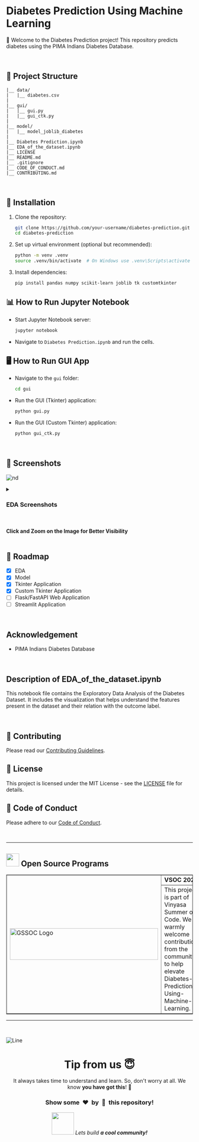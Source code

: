 # Diabetes Prediction Using Machine Learning

🔮 Welcome to the Diabetes Prediction project! This repository predicts diabetes using the PIMA Indians Diabetes Database.

$~$

## 📁 Project Structure

```
|__ data/
|   |__ diabetes.csv
|   
|__ gui/
|   |__ gui.py
|   |__ gui_ctk.py
|   
|__ model/
|   |__ model_joblib_diabetes
|   
|__ Diabetes Prediction.ipynb
|__ EDA_of_the_dataset.ipynb
|__ LICENSE
|__ README.md
|__ .gitignore
|__ CODE_OF_CONDUCT.md
|__ CONTRIBUTING.md
```

$~$

## 🚀 Installation

1. Clone the repository:
   ```bash
   git clone https://github.com/your-username/diabetes-prediction.git
   cd diabetes-prediction
   ```

2. Set up virtual environment (optional but recommended):
   ```bash
   python -m venv .venv
   source .venv/bin/activate  # On Windows use .venv\Scripts\activate
   ```

3. Install dependencies:
   ```bash
   pip install pandas numpy scikit-learn joblib tk customtkinter
   ```

## 📊 How to Run Jupyter Notebook

- Start Jupyter Notebook server:
  ```bash
  jupyter notebook
  ```
- Navigate to `Diabetes Prediction.ipynb` and run the cells.

## 🖥️ How to Run GUI App

- Navigate to the `gui` folder:
  ```bash
  cd gui
  ```
- Run the GUI (Tkinter) application:
  ```bash
  python gui.py
  ```
- Run the GUI (Custom Tkinter) application:
  ```bash
  python gui_ctk.py
  ```

$~$

## 📸 Screenshots

![nd](https://github.com/SiddharthBahuguna/Diabetes-Prediction-Using-Machine-Learning/assets/112819453/58a43b40-76c4-471f-b143-bc5d619e3648)


<details markdown='1'>
   <summary><h3>EDA Screenshots</h3> <br>
            <h4>Click and Zoom on the Image for Better Visibility</h4> 
   </summary>
      <h4>Histogram</h4>
      <img src="https://github.com/shravn-10/Diabetes-Prediction-Using-Machine-Learning/assets/109055682/7a0e54ec-3642-475e-9bae-e5de07963d25" alt="Histogram" width=60% height=60%>
      <br><br><br>
      <h4>Histplot and Kde</h4>
      <img src="https://github.com/shravn-10/Diabetes-Prediction-Using-Machine-Learning/assets/109055682/6c9a91e1-efaa-4f8d-8c87-b49f1e02f5f4" alt="Histplot+kde" width=60% height=60%>
      <br><br><br>
      <h4>Pie and Bar chart of Outcome</h4>
      <img src="https://github.com/shravn-10/Diabetes-Prediction-Using-Machine-Learning/assets/109055682/069bd677-9218-49d7-959c-bdab4e6d015a" alt="pie+bar of outcome" width=60% height=60%>
      <br><br><br>
      <h4>Correlation Matrix</h4>
      <img src="https://github.com/shravn-10/Diabetes-Prediction-Using-Machine-Learning/assets/109055682/026c91ae-680a-48fd-916d-58c7a620204a" alt="correlation_matrix" width=60% height=60%>
      <br><br><br>
      <h4>Boxplot</h4>
      <img src="https://github.com/shravn-10/Diabetes-Prediction-Using-Machine-Learning/assets/109055682/f036193e-d388-450b-83e1-5a59e3ba3fb6" alt="BOXPLOT" width=60% height=60%>
      <br><br><br>
      <h4>Countplot</h4>
      <img src="https://github.com/shravn-10/Diabetes-Prediction-Using-Machine-Learning/assets/109055682/0f667fa9-615e-4049-91e4-eb21165f87cc" alt="countplot" width=60% height=60%>
      <br><br><br>
      <h4>Scatterplot</h4>
      <img src="https://github.com/shravn-10/Diabetes-Prediction-Using-Machine-Learning/assets/109055682/7d44b143-a773-4be6-a047-27131aa407cf" alt="scatter-plot" width=60% height=60%>
</details>


## :bicyclist: Roadmap
- [x] EDA
- [x] Model
- [X] Tkinter Application
- [X] Custom Tkinter Application
- [ ] Flask/FastAPI Web Application
- [ ] Streamlit Application

$~$

## Acknowledgement

- PIMA Indians Diabetes Database

$~$

## Description of EDA_of_the_dataset.ipynb

This notebook file contains the Exploratory Data Analysis of the Diabetes Dataset. It includes the visualization that helps understand the features present in the dataset and their relation with the outcome label. 

$~$

## 🤝 Contributing

Please read our [Contributing Guidelines](CONTRIBUTING.md).

## 📜 License

This project is licensed under the MIT License - see the [LICENSE](LICENSE) file for details.

## 📜 Code of Conduct

Please adhere to our [Code of Conduct](CODE_OF_CONDUCT.md).

$~$

---

<!-- Open Source Programs -->
  <div>
    <h2><img src="https://github.com/Tarikul-Islam-Anik/Animated-Fluent-Emojis/blob/master/Emojis/Hand%20gestures/Flexed%20Biceps.png?raw=true" width="35" height="35" > Open Source Programs</h2>
  </div>

  <table border="1" cellpadding="10">
        <tr>
            <td rowspan="2">
                <img src="https://vinyasa-summer-of-code-vsoc.devfolio.co/_next/image?url=https%3A%2F%2Fassets.devfolio.co%2Fhackathons%2F39347ec8c7be4f5ba28169197ce5dbfc%2Fassets%2Fcover%2F19.png&w=1440&q=100" alt="GSSOC Logo" width="400" height="85">
            </td>
            <td>
                <strong>VSOC 2024</strong>
            </td>
        </tr>
        <tr>
            <td>
                This project is part of Vinyasa Summer of Code. We warmly welcome contributions from the community to help elevate Diabetes-Prediction-Using-Machine-Learning.
            </td>
        </tr>
    </table>

---

$~$

![Line](https://user-images.githubusercontent.com/85225156/171937799-8fc9e255-9889-4642-9c92-6df85fb86e82.gif)

<div align="center">
  <h1>Tip from us 😇</h1>
  <p>It always takes time to understand and learn. So, don't worry at all. We know <b>you have got this</b>! 💪</p>
  <h3>Show some &nbsp;❤️&nbsp; by &nbsp;🌟&nbsp; this repository!</h3>
  <img src="https://media.giphy.com/media/LnQjpWaON8nhr21vNW/giphy.gif" width="60"> <em>Lets build <b>a cool community!</b></em>
</div>


